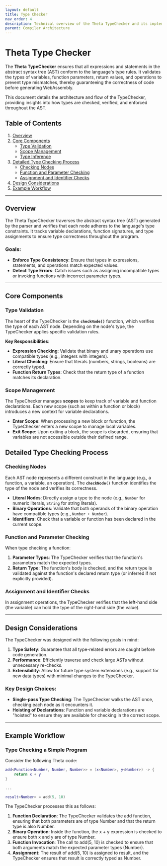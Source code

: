 ```yaml
---
layout: default
title: Type Checker
nav_order: 4
description: Technical overview of the Theta TypeChecker and its implementation details.
parent: Compiler Architecture
---
```


# Theta Type Checker

The **Theta TypeChecker** ensures that all expressions and statements in the abstract syntax tree (AST) conform to the language's type rules. It validates the types of variables, function parameters, return values, and operations to prevent type mismatches, thereby guaranteeing the correctness of code before generating WebAssembly.

This document details the architecture and flow of the TypeChecker, providing insights into how types are checked, verified, and enforced throughout the AST.

## Table of Contents
1. [Overview](#overview)
2. [Core Components](#core-components)
   - [Type Validation](#type-validation)
   - [Scope Management](#scope-management)
   - [Type Inference](#type-inference)
3. [Detailed Type Checking Process](#detailed-type-checking-process)
   - [Checking Nodes](#checking-nodes)
   - [Function and Parameter Checking](#function-and-parameter-checking)
   - [Assignment and Identifier Checks](#assignment-and-identifier-checks)
4. [Design Considerations](#design-considerations)
5. [Example Workflow](#example-workflow)

---

## Overview

The Theta TypeChecker traverses the abstract syntax tree (AST) generated by the parser and verifies that each node adheres to the language's type constraints. It tracks variable declarations, function signatures, and type assignments to ensure type correctness throughout the program.

### Goals:
- **Enforce Type Consistency**: Ensure that types in expressions, statements, and operations match expected values.
- **Detect Type Errors**: Catch issues such as assigning incompatible types or invoking functions with incorrect parameter types.

---

## Core Components

### Type Validation

The heart of the TypeChecker is the **`checkNode()`** function, which verifies the type of each AST node. Depending on the node's type, the TypeChecker applies specific validation rules.

**Key Responsibilities**:
- **Expression Checking**: Validate that binary and unary operations use compatible types (e.g., integers with integers).
- **Literal Checking**: Ensure that literals (numbers, strings, booleans) are correctly typed.
- **Function Return Types**: Check that the return type of a function matches its declaration.

### Scope Management

The TypeChecker manages **scopes** to keep track of variable and function declarations. Each new scope (such as within a function or block) introduces a new context for variable declarations.

- **Enter Scope**: When processing a new block or function, the TypeChecker enters a new scope to manage local variables.
- **Exit Scope**: Upon exiting a block, the scope is discarded, ensuring that variables are not accessible outside their defined range.

## Detailed Type Checking Process

### Checking Nodes

Each AST node represents a different construct in the language (e.g., a function, a variable, an operation). The **`checkNode()`** function identifies the type of the node and verifies its correctness.

- **Literal Nodes**: Directly assign a type to the node (e.g., `Number` for numeric literals, `String` for string literals).
- **Binary Operations**: Validate that both operands of the binary operation have compatible types (e.g., `Number + Number`).
- **Identifiers**: Check that a variable or function has been declared in the current scope.

### Function and Parameter Checking

When type checking a function:
1. **Parameter Types**: The TypeChecker verifies that the function's parameters match the expected types.
2. **Return Type**: The function's body is checked, and the return type is validated against the function's declared return type (or inferred if not explicitly provided).

### Assignment and Identifier Checks

In assignment operations, the TypeChecker verifies that the left-hand side (the variable) can hold the type of the right-hand side (the value).

---

## Design Considerations

The TypeChecker was designed with the following goals in mind:
1. **Type Safety**: Guarantee that all type-related errors are caught before code generation.
2. **Performance**: Efficiently traverse and check large ASTs without unnecessary re-checks.
3. **Extensibility**: Allow for future type system extensions (e.g., support for new data types) with minimal changes to the TypeChecker.

### Key Design Choices:
- **Single-pass Type Checking**: The TypeChecker walks the AST once, checking each node as it encounters it.
- **Hoisting of Declarations**: Function and variable declarations are "hoisted" to ensure they are available for checking in the correct scope.

---

## Example Workflow

### Type Checking a Simple Program

Consider the following Theta code:

```lua
add<Function<Number, Number, Number>> = (x<Number>, y<Number>) -> {
    return x + y
}

...

result<Number> = add(5, 10)
```

The TypeChecker processes this as follows:

1. **Function Declaration**: The TypeChecker validates the add function, ensuring that both parameters are of type Number and that the return type is also Number.
2. **Binary Operation**: Inside the function, the x + y expression is checked to ensure both x and y are of type Number.
3. **Function Invocation**: The call to add(5, 10) is checked to ensure that both arguments match the expected parameter types (Number).
4. **Assignment**: The result of add(5, 10) is assigned to result, and the TypeChecker ensures that result is correctly typed as Number.

